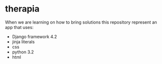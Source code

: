 # therapia
When we are learning on how to bring solutions
this repository represent an app that uses:
  - Django framework 4.2
  - jinja literals
  - css
  - python 3.2
  - html
